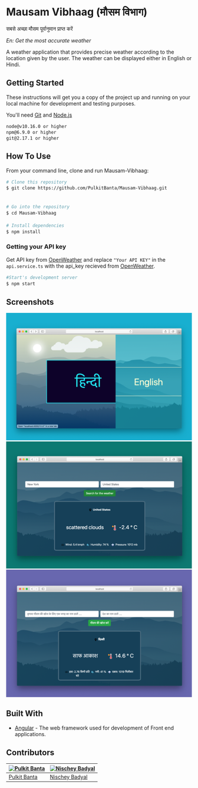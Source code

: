 # Mausam Vibhaag (मौसम विभाग)
सबसे अच्छा मौसम पूर्वानुमान प्राप्त करें

*En: Get the most accurate weather*

A weather application that provides precise weather according to the location given by the user.
The weather can be displayed either in English or Hindi.

## Getting Started

These instructions will get you a copy of the project up and running on your local machine for development and testing purposes.

You'll need [Git](https://git-scm.com) and [Node.js](https://nodejs.org/en/download/)

```
node@v10.16.0 or higher
npm@6.9.0 or higher
git@2.17.1 or higher
```

## How To Use

From your command line, clone and run Mausam-Vibhaag:

```bash
# Clone this repository
$ git clone https://github.com/PulkitBanta/Mausam-Vibhaag.git


# Go into the repository
$ cd Mausam-Vibhaag

# Install dependencies
$ npm install
```

### Getting your API key
Get API key from [OpenWeather](https://openweathermap.org/current) and replace `"Your API KEY"` in the `api.service.ts` with the api_key recieved from [OpenWeather](https://openweathermap.org/current).

```bash
#Start's development server
$ npm start
```

## Screenshots

![Homepage](screenshots/landing-page.png "Landing page")
![Weather in English](screenshots/usa.png "View Weather")
![Weather in Hindi](screenshots/hindi.png "View Weather")

## Built With

* [Angular](https://angular.io/) - The web framework used for development of Front end applications.

## Contributors

| [![Pulkit Banta](https://github.com/PulkitBanta.png?size=100)](https://github.com/PulkitBanta) | [![Nischey Badyal](https://github.com/NB134.png?size=100)](https://github.com/NB134) |
| --- | --- |
| [Pulkit Banta](https://github.com/PulkitBanta) | [Nischey Badyal](https://github.com/NB134) |

